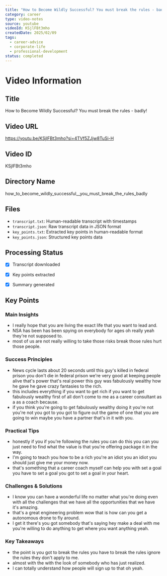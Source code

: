 ```yaml
---
title: "How to Become Wildly Successful? You must break the rules - badly!"
category: career
type: video-notes
source: youtube
videoId: KSjlFBt3mho
createdDate: 2025/02/09
tags:
  - career-advice
  - corporate-life
  - professional-development
status: completed
---
```

# Video Information

## Title
How to Become Wildly Successful? You must break the rules - badly!

## Video URL
https://youtu.be/KSjlFBt3mho?si=4TVf5ZJjw8TuSi-H

## Video ID
KSjlFBt3mho

## Directory Name
how_to_become_wildly_successful__you_must_break_the_rules_badly

## Files
- `transcript.txt`: Human-readable transcript with timestamps
- `transcript.json`: Raw transcript data in JSON format
- `key_points.txt`: Extracted key points in human-readable format
- `key_points.json`: Structured key points data

## Processing Status
- [x] Transcript downloaded
- [x] Key points extracted
- [x] Summary generated






















## Key Points

### Main Insights
- I really hope that you are living the exact life that you want to lead and.
- NSA has been has been spying on everybody for ages oh really yeah they're not supposed to.
- most of us are not really willing to take those risks break those rules hurt those people.

### Success Principles
- News cycle lasts about 20 seconds until this guy's killed in federal prison you don't die in federal prison we're very good at keeping people alive that's power that's real power this guy was fabulously wealthy how he gave he gave crazy fantasies to the rich.
- this includes everything if you want to get rich if you want to get fabulously wealthy first of all don't come to me as a career consultant as a as a coach because.
- if you think you're going to get fabulously wealthy doing it you're not you're not you got to you got to figure out the game of one that you are going to win maybe you have a partner that's in it with you.

### Practical Tips
- honestly if you if you're following the rules you can do this you can you just need to find what the value is that you're offering package it in the way.
- I'm going to teach you how to be a rich you're an idiot you an idiot you should just give me your money now.
- that's something that a career coach myself can help you with set a goal you have to set a goal you got to set a goal in your heart.

### Challenges & Solutions
- I know you can have a wonderful life no matter what you're doing even with all the challenges that we have all the opportunities that we have it's amazing.
- that's a great engineering problem wow that is how can you get a autonomous drone to fly around.
- I get it there's you got somebody that's saying hey make a deal with me you're willing to do anything to get where you want anything yeah.

### Key Takeaways
- the point is you got to break the rules you have to break the rules ignore the rules they don't apply to me.
- almost with the with the look of somebody who has just realized.
- I can totally understand how people will sign up to that oh yeah.
